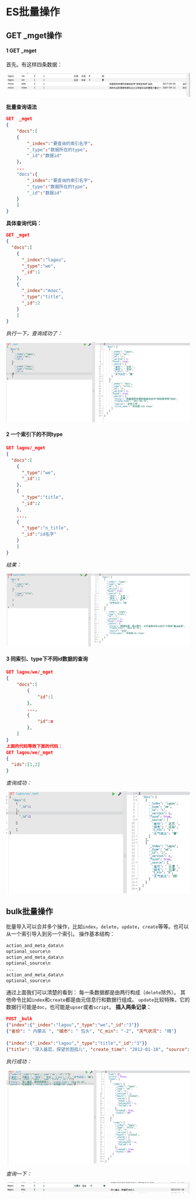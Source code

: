 # ES批量操作

## GET _mget操作
#### 1 GET _mget
首先。有这样四条数据：

![](img/001.png)

**批量查询语法**
```Json
GET  _mget
{
	"docs":[
    {
    	"_index":"要查询的索引名字"，
        "_type":"数据所在的type"，
        "_id":"数据id"
    }，
    ...
    "docs":{
    	"_index":"要查询的索引名字"，
        "_type":"数据所在的type"，
        "_id":"数据id"
    }
    ]
}
```
**具体查询代码：**
```json
GET _mget
{
  "docs":[
    {
      "_index":"lagou",
      "_type":"we",
      "_id":1
    },
    {
      "_index":"mooc",
      "_type":"title",
      "_id":2
    }
    ]
}
```
*执行一下，查询成功了：*

![](img/002.png)

#### 2 一个索引下的不同type
```Json
GET lagou/_mget
{
  "docs":[
    {
      "_type":"we",
      "_id":1
    },
    {
      "_type":"title",
      "_id":2
    },
    ...,
    {
      "_type":"n_title",
      "_id":"id名字"
    }
    ]
}
```
*结果：*

![](img/003.png)

#### 3 同索引、type下不同id数据的查询
```Json
GET lagou/we/_mget
{
	"docs":[
    	{
        	"id":1
        },
        ...,
        {
        	"id":n
        },
    ]
}
上面的代码等效下面的代码：
GET lagou/we/_mget
{
  "ids":[1,2]
}
```
*查询成功：*

![](img/004.png)

## bulk批量操作
批量导入可以合并多个操作，比如`index`，`delete`，`update`，`create`等等。也可以从一个索引导入到另一个索引。
操作基本结构：
```
action_and_meta_data\n
optional_source\n
action_and_meta_data\n
optional_source\n
...
action_and_meta_data\n
optional_source\n
```
通过上面我们可以清楚的看到：
每一条数据都是由两行构成（`delete`除外）。
其他命令比如`index`和`create`都是由元信息行和数据行组成。
`update`比较特殊，它的数据行可能是`doc`，也可能是`upser`或者`script`。
**插入两条记录：**
```Json
POST _bulk
{"index":{"_index":"lagou","_type":"we","_id":"3"}}
{"省份": " 内蒙古 ", "城市": " 包头", "C_min": "-2", "天气状况": "晴"}

{"index":{"_index":"lagou","_type":"title","_id":"3"}}
{"title": "深入基层，探望贫困孤儿", "create_time": "2012-01-18", "source": "社会服务", "click_nums": "点击数:107 views"}
```
*执行成功：*

![](img/005.png)

*查询一下：*

![](img/006.png)



